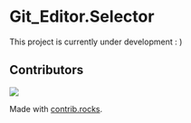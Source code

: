 # Git_Editor.Selector

This project is currently under development  : )

## Contributors

<a href="https://github.com/GrungeElFz/Git_Editor.Selector/graphs/contributors">
  <img src="https://contrib.rocks/image?repo=GrungeElFz/Git_Editor.Selector" />
</a>

Made with [contrib.rocks](https://contrib.rocks).
